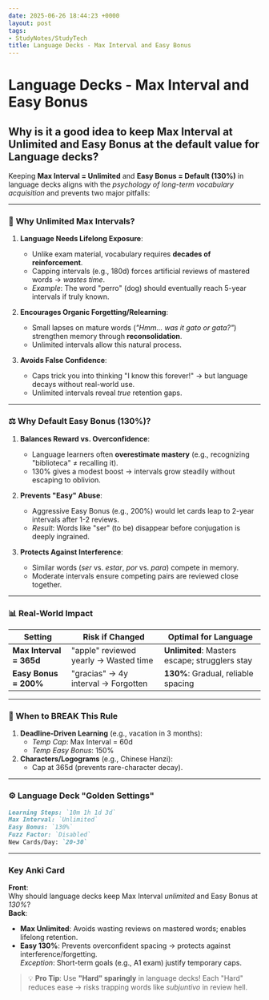 ```yaml
---
date: 2025-06-26 18:44:23 +0000
layout: post
tags:
- StudyNotes/StudyTech
title: Language Decks - Max Interval and Easy Bonus
---
```


# Language Decks - Max Interval and Easy Bonus

## Why is it a good idea to keep Max Interval at Unlimited and Easy Bonus at the default value for Language decks?

Keeping **Max Interval = Unlimited** and **Easy Bonus = Default (130%)** in language decks aligns with the *psychology of long-term vocabulary acquisition* and prevents two major pitfalls:

---

### 🧠 **Why Unlimited Max Intervals?**
1. **Language Needs Lifelong Exposure**:  
   - Unlike exam material, vocabulary requires **decades of reinforcement**.  
   - Capping intervals (e.g., 180d) forces artificial reviews of mastered words → *wastes time*.  
   - *Example*: The word "perro" (dog) should eventually reach 5-year intervals if truly known.  

2. **Encourages Organic Forgetting/Relearning**:  
   - Small lapses on mature words (*"Hmm... was it gato or gata?"*) strengthen memory through **reconsolidation**.  
   - Unlimited intervals allow this natural process.  

3. **Avoids False Confidence**:  
   - Caps trick you into thinking "I know this forever!" → but language decays without real-world use.  
   - Unlimited intervals reveal *true* retention gaps.  

---

### ⚖️ **Why Default Easy Bonus (130%)?**
1. **Balances Reward vs. Overconfidence**:  
   - Language learners often **overestimate mastery** (e.g., recognizing "biblioteca" ≠ recalling it).  
   - 130% gives a modest boost → intervals grow steadily without escaping to oblivion.  

2. **Prevents "Easy" Abuse**:  
   - Aggressive Easy Bonus (e.g., 200%) would let cards leap to 2-year intervals after 1-2 reviews.  
   - *Result*: Words like "ser" (to be) disappear before conjugation is deeply ingrained.  

3. **Protects Against Interference**:  
   - Similar words (*ser* vs. *estar*, *por* vs. *para*) compete in memory.  
   - Moderate intervals ensure competing pairs are reviewed close together.  

---

### 📊 Real-World Impact
| **Setting**              | **Risk if Changed**          | **Optimal for Language** |  
|--------------------------|------------------------------|--------------------------|  
| **Max Interval = 365d**  | "apple" reviewed yearly → Wasted time | **Unlimited**: Masters escape; strugglers stay |  
| **Easy Bonus = 200%**    | "gracias" → 4y interval → Forgotten | **130%**: Gradual, reliable spacing |  

---

### 🚫 When to BREAK This Rule
1. **Deadline-Driven Learning** (e.g., vacation in 3 months):  
   - *Temp Cap*: Max Interval = 60d  
   - *Temp Easy Bonus*: 150%  
2. **Characters/Logograms** (e.g., Chinese Hanzi):  
   - Cap at 365d (prevents rare-character decay).  

---

### ⚙️ Language Deck "Golden Settings"
```markdown
Learning Steps: `10m 1h 1d 3d`  
Max Interval: `Unlimited`  
Easy Bonus: `130%`  
Fuzz Factor: `Disabled`  
New Cards/Day: `20-30`  
```

---

### Key Anki Card  
**Front**:  
Why should language decks keep Max Interval *unlimited* and Easy Bonus at *130%*?  
**Back**:  
- **Max Unlimited**: Avoids wasting reviews on mastered words; enables lifelong retention.  
- **Easy 130%**: Prevents overconfident spacing → protects against interference/forgetting.  
*Exception*: Short-term goals (e.g., A1 exam) justify temporary caps.  

> 💡 **Pro Tip**: Use **"Hard" sparingly** in language decks! Each "Hard" reduces ease → risks trapping words like *subjuntivo* in review hell.